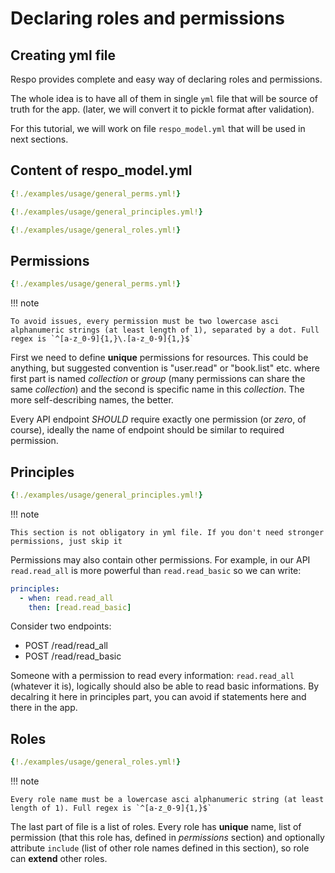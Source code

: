 # Declaring roles and permissions

## Creating yml file

Respo provides complete and easy way of declaring roles and permissions.

The whole idea is to have all of them in single `yml` file that will be source of truth for the app. (later, we will convert it to pickle format after validation).

For this tutorial, we will work on file `respo_model.yml` that will be used in next sections.

## Content of respo_model.yml

```yml
{!./examples/usage/general_perms.yml!}

{!./examples/usage/general_principles.yml!}

{!./examples/usage/general_roles.yml!}
```

## Permissions

```yml
{!./examples/usage/general_perms.yml!}
```

!!! note

    To avoid issues, every permission must be two lowercase asci alphanumeric strings (at least length of 1), separated by a dot. Full regex is `^[a-z_0-9]{1,}\.[a-z_0-9]{1,}$`

First we need to define **unique** permissions for resources. This could be anything, but suggested convention is "user.read" or "book.list" etc. where first part is named _collection_ or _group_ (many permissions can share the same _collection_) and the second is specific name in this _collection_. The more self-describing names, the better.

Every API endpoint _SHOULD_ require exactly one permission (or _zero_, of course), ideally the name of endpoint should be similar to required permission.

## Principles

```yml
{!./examples/usage/general_principles.yml!}
```

!!! note

    This section is not obligatory in yml file. If you don't need stronger permissions, just skip it

Permissions may also contain other permissions. For example, in our API `read.read_all` is more powerful than `read.read_basic` so we can write:

```yml
principles:
  - when: read.read_all
    then: [read.read_basic]
```

Consider two endpoints:

- POST /read/read_all
- POST /read/read_basic

Someone with a permission to read every information: `read.read_all` (whatever it is), logically should also be able to read basic informations. By decalring it here in principles part, you can avoid if statements here and there in the app.

## Roles

```yml
{!./examples/usage/general_roles.yml!}
```

!!! note

    Every role name must be a lowercase asci alphanumeric string (at least length of 1). Full regex is `^[a-z_0-9]{1,}$`

The last part of file is a list of roles. Every role has **unique** name, list of permission (that this role has, defined in _permissions_ section) and optionally attribute `include` (list of other role names defined in this section), so role can **extend** other roles.

<br>
<br>
<br>
